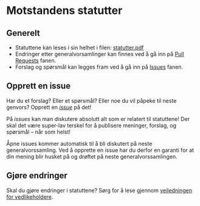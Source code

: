 # Motstandens statutter

## Generelt
* Statuttene kan leses i sin helhet i filen: [statutter.pdf](../statutter.pdf)
* Endringer etter generalvorsamlinger kan finnes ved å gå inn på [Pull Requests](https://github.com/Motstanden/motstandens-statutter/pulls) fanen.
* Forslag og spørsmål kan legges fram ved å gå inn på [Issues](https://github.com/Motstanden/motstandens-statutter/issues) fanen.

## Opprett en issue
Har du et forslag? Eller et spørsmål? Eller noe du vil påpeke til neste genvors? Opprett en [*issue*](https://github.com/Motstanden/motstandens-statutter/issues) på det! 

På *issues* kan man diskutere absolutt alt som er relatert til statuttene! Der skal det være super-lav terskel for å publisere meninger, forslag, og spørsmål – når som helst! 

Åpne issues kommer automatisk til å bli diskutert på neste generalvorssamling. Ved å opprette en issue har du derfor en garanti for at din mening blir husket på og drøftet på neste generalvorssamlingen.

## Gjøre endringer
Skal du gjøre endringer i statuttene? Sørg for å lese gjennom [veiledningen for vedlikeholdere](CONTRIBUTING.md).